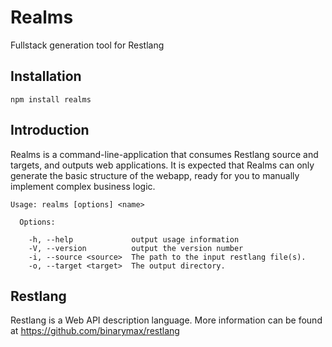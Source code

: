# Realms

Fullstack generation tool for Restlang


## Installation

```
npm install realms
```

## Introduction

Realms is a command-line-application that consumes Restlang source and targets, and outputs web applications.  It is expected that Realms can only generate the basic structure of the webapp, ready for you to manually implement complex business logic.

```
Usage: realms [options] <name>

  Options:

    -h, --help             output usage information
    -V, --version          output the version number
    -i, --source <source>  The path to the input restlang file(s).
    -o, --target <target>  The output directory.
```

## Restlang

Restlang is a Web API description language.  More information can be found at https://github.com/binarymax/restlang